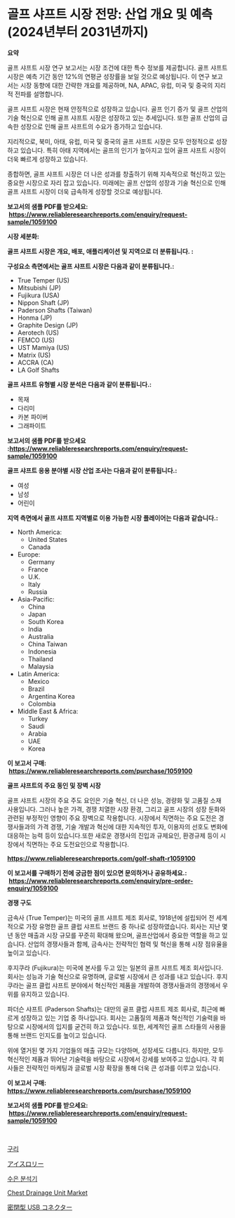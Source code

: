 <p><h1>골프 샤프트 시장 전망: 산업 개요 및 예측 (2024년부터 2031년까지)</h1></p><p><strong>요약</strong></p>
<p><p>골프 샤프트 시장 연구 보고서는 시장 조건에 대한 특수 정보를 제공합니다. 골프 샤프트 시장은 예측 기간 동안 12%의 연평균 성장률을 보일 것으로 예상됩니다. 이 연구 보고서는 시장 동향에 대한 간략한 개요를 제공하며, NA, APAC, 유럽, 미국 및 중국의 지리적 전파를 설명합니다.</p><p>골프 샤프트 시장은 현재 안정적으로 성장하고 있습니다. 골프 인기 증가 및 골프 산업의 기술 혁신으로 인해 골프 샤프트 시장은 성장하고 있는 추세입니다. 또한 골프 산업의 급속한 성장으로 인해 골프 샤프트의 수요가 증가하고 있습니다.</p><p>지리적으로, 북미, 아태, 유럽, 미국 및 중국의 골프 샤프트 시장은 모두 안정적으로 성장하고 있습니다. 특히 아태 지역에서는 골프의 인기가 높아지고 있어 골프 샤프트 시장이 더욱 빠르게 성장하고 있습니다.</p><p>종합하면, 골프 샤프트 시장은 더 나은 성과를 창출하기 위해 지속적으로 혁신하고 있는 중요한 시장으로 자리 잡고 있습니다. 미래에는 골프 산업의 성장과 기술 혁신으로 인해 골프 샤프트 시장이 더욱 급속하게 성장할 것으로 예상됩니다.</p></p>
<p><strong>보고서의 샘플 PDF를 받으세요: &nbsp;<a href="https://www.reliableresearchreports.com/enquiry/request-sample/1059100">https://www.reliableresearchreports.com/enquiry/request-sample/1059100</a></strong></p>
<p><strong>시장 세분화:</strong></p>
<p><strong> 골프 샤프트 시장은 개요, 배포, 애플리케이션 및 지역으로 더 분류됩니다. :</strong></p>
<p><strong>구성요소 측면에서는 골프 샤프트 시장은 다음과 같이 분류됩니다.:</strong></p>
<p><ul><li>True Temper (US)</li><li>Mitsubishi (JP)</li><li>Fujikura (USA)</li><li>Nippon Shaft (JP)</li><li>Paderson Shafts (Taiwan)</li><li>Honma (JP)</li><li>Graphite Design (JP)</li><li>Aerotech (US)</li><li>FEMCO (US)</li><li>UST Mamiya (US)</li><li>Matrix (US)</li><li>ACCRA (CA)</li><li>LA Golf Shafts</li></ul></p>
<p><strong> 골프 샤프트 유형별 시장 분석은 다음과 같이 분류됩니다.:</strong></p>
<p><ul><li>목재</li><li>다리미</li><li>카본 파이버</li><li>그래파이트</li></ul></p>
<p><strong>보고서의 샘플 PDF를 받으세요 :<a href="https://www.reliableresearchreports.com/enquiry/request-sample/1059100">https://www.reliableresearchreports.com/enquiry/request-sample/1059100</a></strong></p>
<p><strong> 골프 샤프트 응용 분야별 시장 산업 조사는 다음과 같이 분류됩니다.:</strong></p>
<p><ul><li>여성</li><li>남성</li><li>어린이</li></ul></p>
<p><strong>지역 측면에서 골프 샤프트 지역별로 이용 가능한 시장 플레이어는 다음과 같습니다.:</strong></p>
<p><ul>
    <li>
        North America:
        <ul>
            <li>United States</li>
            <li>Canada</li>
        </ul>
    </li>
    <li>
        Europe:
        <ul>
            <li>Germany</li>
            <li>France</li>
            <li>U.K.</li>
            <li>Italy</li>
            <li>Russia</li>
        </ul>
    </li>
    <li>
        Asia-Pacific:
        <ul>
            <li>China</li>
            <li>Japan</li>
            <li>South Korea</li>
            <li>India</li>
            <li>Australia</li>
            <li>China Taiwan</li>
            <li>Indonesia</li>
            <li>Thailand</li>
            <li>Malaysia</li>
        </ul>
    </li>
    <li>
        Latin America:
        <ul>
            <li>Mexico</li>
            <li>Brazil</li>
            <li>Argentina Korea</li>
            <li>Colombia</li>
        </ul>
    </li>
    <li>
        Middle East & Africa:
        <ul>
            <li>Turkey</li>
            <li>Saudi</li>
            <li>Arabia</li>
            <li>UAE</li>
            <li>Korea</li>
        </ul>
    </li>
    </ul></p>
<p><strong>이 보고서 구매: &nbsp;<a href="https://www.reliableresearchreports.com/purchase/1059100">https://www.reliableresearchreports.com/purchase/1059100</a></strong></p>
<p><strong>골프 샤프트의 주요 동인 및 장벽 시장</strong></p>
<p><p>골프 샤프트 시장의 주요 주도 요인은 기술 혁신, 더 나은 성능, 경량화 및 고품질 소재 사용입니다. 그러나 높은 가격, 경쟁 치열한 시장 환경, 그리고 골프 시장의 성장 둔화와 관련된 부정적인 영향이 주요 장벽으로 작용합니다. 시장에서 직면하는 주요 도전은 경쟁사들과의 가격 경쟁, 기술 개발과 혁신에 대한 지속적인 투자, 이용자의 선호도 변화에 대응하는 능력 등이 있습니다.또한 새로운 경쟁사의 진입과 규제요인, 환경규제 등이 시장에서 직면하는 주요 도전요인으로 작용합니다.</p></p>
<p><strong><a href="https://www.reliableresearchreports.com/golf-shaft-r1059100">https://www.reliableresearchreports.com/golf-shaft-r1059100</a></strong></p>
<p><strong>이 보고서를 구매하기 전에 궁금한 점이 있으면 문의하거나 공유하세요.: &nbsp;<a href="https://www.reliableresearchreports.com/enquiry/pre-order-enquiry/1059100">https://www.reliableresearchreports.com/enquiry/pre-order-enquiry/1059100</a></strong></p>
<p><strong>경쟁 구도</strong></p>
<p><p>금속사 (True Temper)는 미국의 골프 샤프트 제조 회사로, 1918년에 설립되어 전 세계적으로 가장 유명한 골프 클럽 샤프트 브랜드 중 하나로 성장하였습니다. 회사는 지난 몇 년 동안 매출과 시장 규모를 꾸준히 확대해 왔으며, 골프산업에서 중요한 역할을 하고 있습니다. 산업의 경쟁사들과 함께, 금속사는 전략적인 협력 및 혁신을 통해 시장 점유율을 높이고 있습니다. </p><p>후지쿠라 (Fujikura)는 미국에 본사를 두고 있는 일본의 골프 샤프트 제조 회사입니다. 회사는 성능과 기술 혁신으로 유명하며, 글로벌 시장에서 큰 성과를 내고 있습니다. 후지쿠라는 골프 클럽 샤프트 분야에서 혁신적인 제품을 개발하여 경쟁사들과의 경쟁에서 우위를 유지하고 있습니다. </p><p>파더슨 샤프트 (Paderson Shafts)는 대만의 골프 클럽 샤프트 제조 회사로, 최근에 빠르게 성장하고 있는 기업 중 하나입니다. 회사는 고품질의 제품과 혁신적인 기술력을 바탕으로 시장에서의 입지를 굳건히 하고 있습니다. 또한, 세계적인 골프 스타들의 사용을 통해 브랜드 인지도를 높이고 있습니다. </p><p>위에 열거된 몇 가지 기업들의 매출 규모는 다양하며, 성장세도 다릅니다. 하지만, 모두 혁신적인 제품과 뛰어난 기술력을 바탕으로 시장에서 강세를 보여주고 있습니다. 각 회사들은 전략적인 마케팅과 글로벌 시장 확장을 통해 더욱 큰 성과를 이루고 있습니다.</p></p>
<p><strong>이 보고서 구매: &nbsp; <a href="https://www.reliableresearchreports.com/purchase/1059100">https://www.reliableresearchreports.com/purchase/1059100</a></strong></p>
<p><strong>보고서의 샘플 PDF를 받으세요: &nbsp;<a href="https://www.reliableresearchreports.com/enquiry/request-sample/1059100">https://www.reliableresearchreports.com/enquiry/request-sample/1059100</a></strong><strong></strong></p>
<p>&nbsp;</p>
<p><p><a href="https://github.com/vskv4779xr1/Market-Research-Report-List-1/blob/main/770476928978.md">구리</a></p><p><a href="https://github.com/mcbeesbxa270/Market-Research-Report-List-1/blob/main/726796728286.md">アイスロリー</a></p><p><a href="https://github.com/xvz497517413/Market-Research-Report-List-1/blob/main/261434128975.md">수은 분석기</a></p><p><a href="https://github.com/juancolorado15/Market-Research-Report-List-2/blob/main/chest-drainage-unit-market.md">Chest Drainage Unit Market</a></p><p><a href="https://github.com/EmoryYundt1935/Market-Research-Report-List-1/blob/main/774792928327.md">密閉型 USB コネクター</a></p></p>